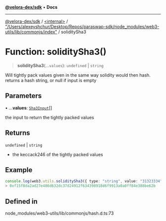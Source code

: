 [**@velora-dex/sdk**](../../../../README.md) • **Docs**

***

[@velora-dex/sdk](../../../../globals.md) / [\<internal\>](../../../README.md) / ["/Users/alexeyshchur/Desktop/Repos/paraswap-sdk/node\_modules/web3-utils/lib/commonjs/index"](../README.md) / soliditySha3

# Function: soliditySha3()

> **soliditySha3**(...`values`): `undefined` \| `string`

Will tightly pack values given in the same way solidity would then hash.
returns a hash string, or null if input is empty

## Parameters

• ...**values**: [`Sha3Input`](../../../type-aliases/Sha3Input.md)[]

the input to return the tightly packed values

## Returns

`undefined` \| `string`

- the keccack246 of the tightly packed values

## Example

```ts
console.log(web3.utils.soliditySha3({ type: "string", value: "31323334" }));
> 0xf15f8da2ad27e486d632dc37d24912f634398918d6f9913a0a0ff84e388be62b
```

## Defined in

node\_modules/web3-utils/lib/commonjs/hash.d.ts:73
